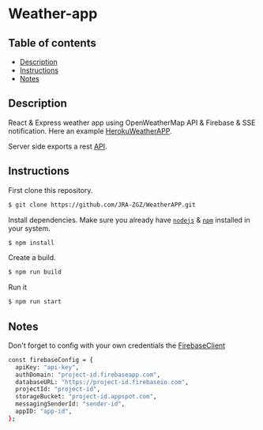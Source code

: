 # Weather-app

## Table of contents
* [Description](#Description)
* [Instructions](#Instructions)
* [Notes](#Notes)

## Description
React & Express weather app using OpenWeatherMap API & Firebase & SSE notification.
Here an example [HerokuWeatherAPP](https://test22224123.herokuapp.com/).

Server side exports a rest [API](apidoc/index.html).

## Instructions

First clone this repository.
```bash
$ git clone https://github.com/JRA-ZGZ/WeatherAPP.git
```

Install dependencies. Make sure you already have [`nodejs`](https://nodejs.org/en/) & [`npm`](https://www.npmjs.com/) installed in your system.
```bash
$ npm install 
```
Create a build.
```bash
$ npm run build 
```

Run it
```bash
$ npm run start 
```

## Notes
Don't forget to config with your own credentials the [FirebaseClient](server/datasources/FirebaseClient.js) 
```bash
const firebaseConfig = {
  apiKey: "api-key",
  authDomain: "project-id.firebaseapp.com",
  databaseURL: "https://project-id.firebaseio.com",
  projectId: "project-id",
  storageBucket: "project-id.appspot.com",
  messagingSenderId: "sender-id",
  appID: "app-id",
};
```